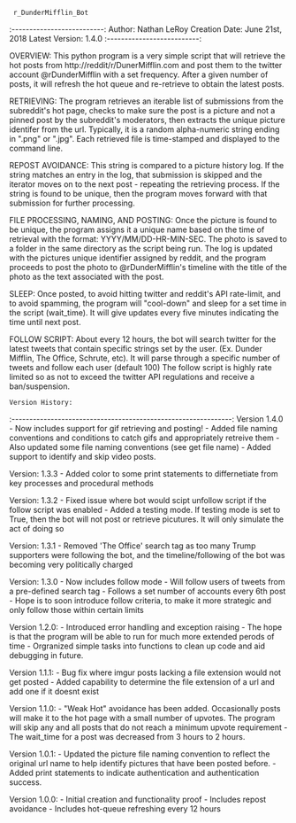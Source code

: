      r_DunderMifflin_Bot
:--------------------------:
Author: Nathan LeRoy
Creation Date: June 21st, 2018
Latest Version: 1.4.0
:--------------------------:

OVERVIEW:
This python program is a very simple script that will retrieve the hot posts from http://reddit/r/DunerMifflin.com and post them to the twitter account @rDunderMifflin with a set frequency. After a given number of posts, it will refresh the hot queue and re-retrieve to obtain the latest posts.

RETRIEVING:
The program retrieves an iterable list of submissions from the subreddit's hot page, checks to make sure the post is a picture and not a pinned post by the subreddit's moderators, then extracts the unique picture identifer from the url. Typically, it is a random alpha-numeric string ending in ".png" or ".jpg". Each retrieved file is time-stamped and displayed to the command line.

REPOST AVOIDANCE:
This string is compared to a picture history log. If the string matches an entry in the log, that submission is skipped and the iterator moves on to the next post - repeating the retrieving process. If the string is found to be unique, then the program moves forward with that submission for further processing.


FILE PROCESSING, NAMING, AND POSTING:
Once the picture is found to be unique, the program assigns it a unique name based on the time of retrieval with the format:
YYYY/MM/DD-HR-MIN-SEC. The photo is saved to a folder in the same directory as the script being run. The log is updated with the pictures unique identifier assigned by reddit, and the program proceeds to post the photo to @rDunderMifflin's timeline with the title of the photo as the text associated with the post.

SLEEP:
Once posted, to avoid hitting twitter and reddit's API rate-limit, and to avoid spamming, the program will "cool-down" and sleep for a set time in the script (wait_time). It will give updates every five minutes indicating the time until next post.

FOLLOW SCRIPT:
About every 12 hours, the bot will search twitter for the latest tweets that contain specific strings set by the user. (Ex. Dunder Mifflin, The Office, Schrute, etc). It will parse through a specific number of tweets and follow each user (default 100)
The follow script is highly rate limited so as not to exceed the twitter API regulations and receive a ban/suspension.

	Version History:
:--------------------------------------------------------------:
Version 1.4.0
	- Now includes support for gif retrieving and posting!
	- Added file naming conventions and conditions to catch gifs and appropriately retreive them
	- Also updated some file naming conventions (see get file name)
	- Added support to identify and skip video posts. 

Version: 1.3.3
	- Added color to some print statements to differnetiate from key processes and procedural
	  methods

Version: 1.3.2
	- Fixed issue where bot would scipt unfollow script if the follow script was enabled
	- Added a testing mode. If testing mode is set to True, then the bot will not post or retrieve
	  picutures. It will only simulate the act of doing so

Version: 1.3.1
	- Removed 'The Office' search tag as too many Trump supporters were following the bot,
	and the timeline/following of the bot was becoming very politically charged

Version: 1.3.0
	- Now includes follow mode
	- Will follow users of tweets from a pre-defined search tag
	- Follows a set number of accounts every 6th post
	- Hope is to soon introduce follow criteria, to make it more strategic and only follow those within certain limits

Version 1.2.0:
	- Introduced error handling and exception raising
	- The hope is that the program will be able to run for much more extended perods of time
	- Orgranized simple tasks into functions to clean up code and aid debugging in future.

Version 1.1.1:
	- Bug fix where imgur posts lacking a file extension would not get posted
    - Added capability to determine the file extension of a url and add one if it doesnt
      exist

Version 1.1.0:
	- "Weak Hot" avoidance has been added. Occasionally posts will make it to the
	   hot page with a small number of upvotes. The program will skip any and all
	   posts that do not reach a minimum upvote requirement
	-  The wait_time for a post was decreased from 3 hours to 2 hours.

Version 1.0.1:
    - Updated the picture file naming convention to reflect the original url name
	  to help identify pictures that have been posted before.
    - Added print statements to indicate authentication and authentication success.

Version 1.0.0:
	- Initial creation and functionality proof
	- Includes repost avoidance
	- Includes hot-queue refreshing every 12 hours
